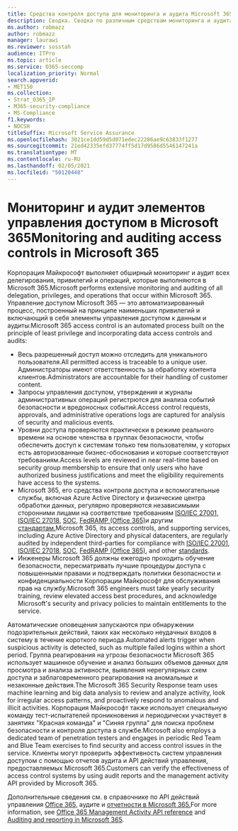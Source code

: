 ```yaml
---
title: Средства контроля доступа для мониторинга и аудита Microsoft 365
description: Сводка. Сводка по различным средствам мониторинга и аудита доступа, доступным в Microsoft 365.
ms.author: robmazz
author: robmazz
manager: laurawi
ms.reviewer: sosstah
audience: ITPro
ms.topic: article
ms.service: O365-seccomp
localization_priority: Normal
search.appverid:
- MET150
ms.collection:
- Strat_O365_IP
- M365-security-compliance
- MS-Compliance
f1.keywords:
- NOCSH
titleSuffix: Microsoft Service Assurance
ms.openlocfilehash: 3021ce1dd59d5d071edec22286ae9c63833f1277
ms.sourcegitcommit: 21ed42335efd37774ff5d17d9586d5546147241a
ms.translationtype: MT
ms.contentlocale: ru-RU
ms.lasthandoff: 02/05/2021
ms.locfileid: "50120448"
---
```

# <a name="monitoring-and-auditing-access-controls-in-microsoft-365"></a><span data-ttu-id="228be-103">Мониторинг и аудит элементов управления доступом в Microsoft 365</span><span class="sxs-lookup"><span data-stu-id="228be-103">Monitoring and auditing access controls in Microsoft 365</span></span>

<span data-ttu-id="228be-104">Корпорация Майкрософт выполняет обширный мониторинг и аудит всех делегирования, привилегий и операций, которые выполняются в Microsoft 365.</span><span class="sxs-lookup"><span data-stu-id="228be-104">Microsoft performs extensive monitoring and auditing of all delegation, privileges, and operations that occur within Microsoft 365.</span></span> <span data-ttu-id="228be-105">Управление доступом Microsoft 365 — это автоматизированный процесс, построенный на принципе наименьших привилегий и включающий в себя элементы управления доступом к данным и аудиты:</span><span class="sxs-lookup"><span data-stu-id="228be-105">Microsoft 365 access control is an automated process built on the principle of least privilege and incorporating data access controls and audits:</span></span>

- <span data-ttu-id="228be-106">Весь разрешенный доступ можно отследить для уникального пользователя.</span><span class="sxs-lookup"><span data-stu-id="228be-106">All permitted access is traceable to a unique user.</span></span> <span data-ttu-id="228be-107">Администраторы имеют ответственность за обработку контента клиентов.</span><span class="sxs-lookup"><span data-stu-id="228be-107">Administrators are accountable for their handling of customer content.</span></span>
- <span data-ttu-id="228be-108">Запросы управления доступом, утверждения и журналы административных операций регистрются для анализа событий безопасности и вредоносных событий.</span><span class="sxs-lookup"><span data-stu-id="228be-108">Access control requests, approvals, and administrative operations logs are captured for analysis of security and malicious events.</span></span>
- <span data-ttu-id="228be-109">Уровни доступа проверяются практически в режиме реального времени на основе членства в группах безопасности, чтобы обеспечить доступ к системам только тем пользователям, у которых есть авторизованные бизнес-обоснования и которые соответствуют требованиям.</span><span class="sxs-lookup"><span data-stu-id="228be-109">Access levels are reviewed in near real-time based on security group membership to ensure that only users who have authorized business justifications and meet the eligibility requirements have access to the systems.</span></span>
- <span data-ttu-id="228be-110">Microsoft 365, его средства контроля доступа и вспомогательные службы, включая Azure Active Directory и физические центра обработки данных, регулярно проверяются независимыми сторонними лицами на соответствие требованиям [ISO/IEC 27001,](https://www.microsoft.com/TrustCenter/Compliance/iso-iec-27001) [ISO/IEC 27018,](https://www.microsoft.com/TrustCenter/Compliance/iso-iec-27018) [SOC,](https://www.microsoft.com/TrustCenter/Compliance/SOC) [FedRAMP (Office 365)](https://www.microsoft.com/TrustCenter/Compliance/FedRAMP)и другим [стандартам.](https://www.microsoft.com/TrustCenter/Compliance?service=Office#Icons)</span><span class="sxs-lookup"><span data-stu-id="228be-110">Microsoft 365, its access controls, and supporting services, including Azure Active Directory and physical datacenters, are regularly audited by independent third-parties for compliance with [ISO/IEC 27001](https://www.microsoft.com/TrustCenter/Compliance/iso-iec-27001), [ISO/IEC 27018](https://www.microsoft.com/TrustCenter/Compliance/iso-iec-27018), [SOC](https://www.microsoft.com/TrustCenter/Compliance/SOC), [FedRAMP (Office 365)](https://www.microsoft.com/TrustCenter/Compliance/FedRAMP), and other [standards](https://www.microsoft.com/TrustCenter/Compliance?service=Office#Icons).</span></span>
- <span data-ttu-id="228be-111">Инженеры Microsoft 365 должны ежегодно проходить обучение безопасности, пересматривать лучшие процедуры доступа с повышенными правами и подтверждать политики безопасности и конфиденциальности Корпорации Майкрософт для обслуживания прав на службу.</span><span class="sxs-lookup"><span data-stu-id="228be-111">Microsoft 365 engineers must take yearly security training, review elevated access best procedures, and acknowledge Microsoft's security and privacy policies to maintain entitlements to the service.</span></span>

<span data-ttu-id="228be-112">Автоматические оповещения запускаются при обнаружении подозрительных действий, таких как несколько неудачных входов в систему в течение короткого периода.</span><span class="sxs-lookup"><span data-stu-id="228be-112">Automated alerts trigger when suspicious activity is detected, such as multiple failed logins within a short period.</span></span> <span data-ttu-id="228be-113">Группа реагирования на угрозы безопасности Microsoft 365 использует машинное обучение и анализ больших объемов данных для просмотра и анализа активности, выявления нерегулярных схем доступа и заблаговременного реагирования на аномальные и незаконные действия.</span><span class="sxs-lookup"><span data-stu-id="228be-113">The Microsoft 365 Security Response team uses machine learning and big data analysis to review and analyze activity, look for irregular access patterns, and proactively respond to anomalous and illicit activities.</span></span> <span data-ttu-id="228be-114">Корпорация Майкрософт также использует специальную команду тест-испытателей проникновения и периодически участвует в занятиях "Красная команда" и "Синяя группа" для поиска проблем безопасности и контроля доступа в службе.</span><span class="sxs-lookup"><span data-stu-id="228be-114">Microsoft also employs a dedicated team of penetration testers and engages in periodic Red Team and Blue Team exercises to find security and access control issues in the service.</span></span> <span data-ttu-id="228be-115">Клиенты могут проверить эффективность систем управления доступом с помощью отчетов аудита и API действий управления, предоставляемых Microsoft 365.</span><span class="sxs-lookup"><span data-stu-id="228be-115">Customers can verify the effectiveness of access control systems by using audit reports and the management activity API provided by Microsoft 365.</span></span>

<span data-ttu-id="228be-116">Дополнительные сведения см. в справочнике по API действий управления [Office 365,](/office/office-365-management-api/office-365-management-activity-api-reference) аудите и [отчетности в Microsoft 365.](assurance-auditing-and-reporting-overview.md)</span><span class="sxs-lookup"><span data-stu-id="228be-116">For more information, see [Office 365 Management Activity API reference](/office/office-365-management-api/office-365-management-activity-api-reference) and [Auditing and reporting in Microsoft 365](assurance-auditing-and-reporting-overview.md).</span></span>
